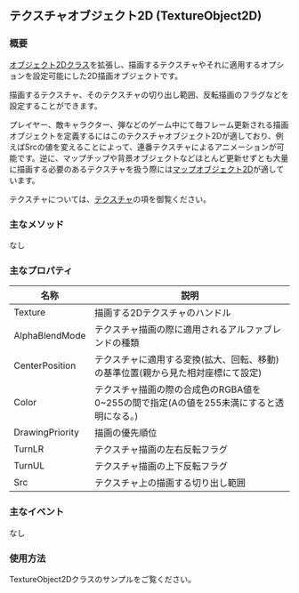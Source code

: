 ﻿## テクスチャオブジェクト2D (TextureObject2D)

### 概要

[オブジェクト2Dクラス](./Object2D.md)を拡張し、描画するテクスチャやそれに適用するオプションを設定可能にした2D描画オブジェクトです。

描画するテクスチャ、そのテクスチャの切り出し範囲、反転描画のフラグなどを設定することができます。

プレイヤー、敵キャラクター、弾などのゲーム中にて毎フレーム更新される描画オブジェクトを定義するにはこのテクスチャオブジェクト2Dが適しており、例えばSrcの値を変えることによって、連番テクスチャによるアニメーションが可能です。逆に、マップチップや背景オブジェクトなどほとんど更新せずとも大量に描画する必要のあるテクスチャを扱う際には[マップオブジェクト2D](./MapObject2D)が適しています。

テクスチャについては、[テクスチャ](../Graphics/Texture2D.md)の項を御覧ください。
### 主なメソッド

なし

### 主なプロパティ

| 名称 | 説明 |
|---|---|
| Texture | 描画する2Dテクスチャのハンドル |
| AlphaBlendMode | テクスチャ描画の際に適用されるアルファブレンドの種類 |
| CenterPosition | テクスチャに適用する変換(拡大、回転、移動)の基準位置(親から見た相対座標にて設定) |
| Color | テクスチャ描画の際の合成色のRGBA値を0~255の間で指定(Aの値を255未満にすると透明になる。)|
| DrawingPriority | 描画の優先順位|
| TurnLR | テクスチャ描画の左右反転フラグ |
| TurnUL | テクスチャ描画の上下反転フラグ |
| Src | テクスチャ上の描画する切り出し範囲 |


### 主なイベント

なし

### 使用方法

TextureObject2Dクラスのサンプルをご覧ください。
